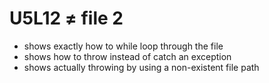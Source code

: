 # U5L12 ≠ file 2

- shows exactly how to while loop through the file
- shows how to throw instead of catch an exception
- shows actually throwing by using a non-existent file path

